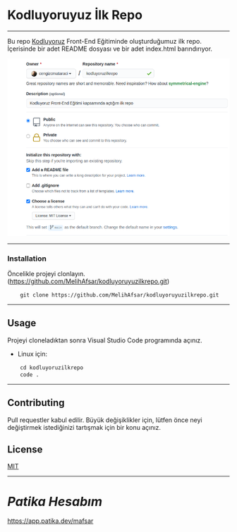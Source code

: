 # **Kodluyoruyuz İlk Repo**
---------------------------------------------------
Bu repo [Kodluyoruz](https://www.kodluyoruz.org) Front-End Eğitiminde oluşturduğumuz ilk repo. İçerisinde bir adet README dosyası ve bir adet index.html barındırıyor.

![Resim](https://raw.githubusercontent.com/Kodluyoruz/taskforce/main/git/odev1/figures/github.png)

-------------------------

### **Installation**
Öncelikle projeyi clonlayın. (https://github.com/MelihAfsar/kodluyoruyuzilkrepo.git)
```
    git clone https://github.com/MelihAfsar/kodluyoruyuzilkrepo.git
```
--------------------------
## **Usage**
Projeyi cloneladıktan sonra Visual Studio Code programında açınız.

* Linux için: 
``` 
    cd kodluyoruzilkrepo
    code .
```
-----------
## **Contributing**
Pull requestler kabul edilir. Büyük değişiklikler için, lütfen önce neyi değiştirmek istediğinizi tartışmak için bir konu açınız.

## **License**
[MIT](https://choosealicense.com/licenses/mit/)

--------------------------------------------------------

# ***Patika Hesabım***
https://app.patika.dev/mafsar
